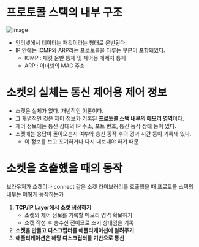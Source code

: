 # 프로토콜 스택의 내부 구조

![image](https://github.com/user-attachments/assets/ae4dc11a-d173-4ae5-abea-bb7e8596c696)


- 인터넷에서 데이터는 패킷이라는 형태로 운반된다.
- IP 안에는 ICMP와 ARP라는 프로토콜을 다루는 부분이 포함돼있다.
    - ICMP : 패킷 운반 통제 및 제어용 메세지 통제
    - ARP : 이더넷의 MAC 주소

# 소켓의 실체는 통신 제어용 제어 정보

- 소켓은 실체가 없다. 개념적인 이론이다.
- 그 개념적인 것은 제어 정보가 기록된 **프로토콜 스택 내부의 메모리 영역**이다.
- 제어 정보에는 통신 상대의 IP 주소, 포트 번호, 통신 동작 상태 등이 있다.
- 소켓에는 응답이 돌아오는지 여부와 송신 동작 후의 경과 시간 등이 기록돼 있다.
    - 이 정보를 보고 포기하거나 다시 내보내야 하기 때문

# 소켓을 호출했을 때의 동작

브라우저가 소켓이나 connect 같은 소켓 라이브러리를 호출했을 때 프로토콜 스택의 내부는 어떻게 동작하는가 

1. **TCP/IP Layer에서 소켓 생성하기**
    - 소켓의 제어 정보를 기록할 메모리 영역 확보하기
    - 소켓 작성 후 송수신 전이므로 초기 상태임을 기록
2. **소켓을 만들고 디스크립터를 애플리케이션에 알려주기**
3. **애플리케이션은 해당 디스크립터를 기반으로 통신**
